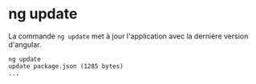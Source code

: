 # ng update

La commande `ng update` met à jour l'application avec la dernière version d'angular.

```
ng update
update package.json (1285 bytes)
...
```